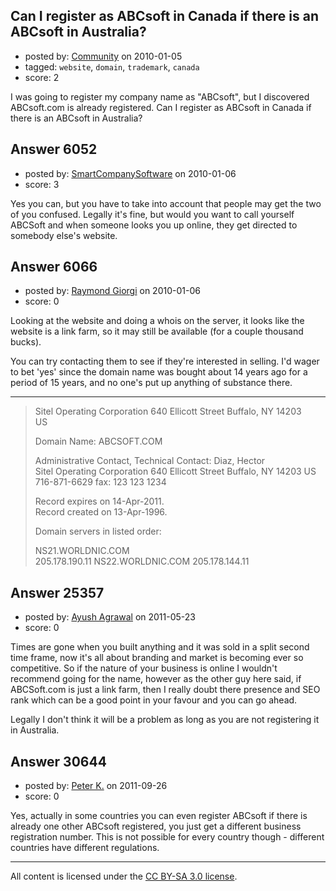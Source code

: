 ## Can I register as ABCsoft in Canada if there is an ABCsoft in Australia?

- posted by: [Community](https://stackexchange.com/users/-1/-1-community) on 2010-01-05
- tagged: `website`, `domain`, `trademark`, `canada`
- score: 2

I was going to register my company name as "ABCsoft", but I discovered ABCsoft.com is already registered. Can I register as ABCsoft in Canada if there is an ABCsoft in Australia?


## Answer 6052

- posted by: [SmartCompanySoftware](https://stackexchange.com/users/-1/1629-smartcompanysoftware) on 2010-01-06
- score: 3

Yes you can, but you have to take into account that people may get the two of you confused. Legally it's fine, but would you want to call yourself ABCSoft and when someone looks you up online, they get directed to somebody else's website.


## Answer 6066

- posted by: [Raymond Giorgi](https://stackexchange.com/users/-1/1960-raymond-giorgi) on 2010-01-06
- score: 0

Looking at the website and doing a whois on the server, it looks like the website is a link farm, so it may still be available (for a couple thousand bucks).

You can try contacting them to see if they're interested in selling. I'd wager to bet 'yes' since the domain name was bought about 14 years ago for a period of 15 years, and no one's put up anything of substance there.


----------


> Sitel Operating Corporation    640
> Ellicott Street    Buffalo, NY 14203  
> US
> 
>    Domain Name: ABCSOFT.COM
> 
>    Administrative Contact, Technical
> Contact:
>       Diaz, Hector                
>       Sitel Operating Corporation
>       640 Ellicott Street
>       Buffalo, NY 14203
>       US
>       716-871-6629 fax: 123 123 1234
> 
>    Record expires on 14-Apr-2011.   
> Record created on 13-Apr-1996.
> 
>    Domain servers in listed order:
> 
>    NS21.WORLDNIC.COM           
> 205.178.190.11    NS22.WORLDNIC.COM            205.178.144.11


## Answer 25357

- posted by: [Ayush Agrawal](https://stackexchange.com/users/-1/10692-ayush-agrawal) on 2011-05-23
- score: 0

Times are gone when you built anything and it was sold in a split second time frame, now it's all about branding and market is becoming ever so competitive. So if the nature of your business is online I wouldn't recommend going for the name, however as the other guy here said, if ABCSoft.com is just a link farm, then I really doubt there presence and SEO rank which can be a good point in your favour and you can go ahead.

Legally I don't think it will be a problem as long as you are not registering it in Australia.



## Answer 30644

- posted by: [Peter K.](https://stackexchange.com/users/-1/13392-peter-k) on 2011-09-26
- score: 0

Yes, actually in some countries you can even register ABCsoft if there is already one other ABCsoft registered, you just get a different business registration number. This is not possible for every country though - different countries have different regulations.



---

All content is licensed under the [CC BY-SA 3.0 license](https://creativecommons.org/licenses/by-sa/3.0/).
